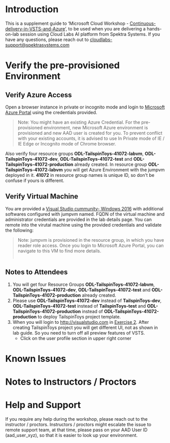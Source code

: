 # Introduction

This is a supplement guide to  ‘Microsoft Cloud Workshop - [Continuous-delivery-in-VSTS-and-Azure](https://github.com/Microsoft/MCW-Continuous-delivery-in-VSTS-and-Azure/blob/master/Hands-on%20lab/HOL%20step-by-step%20-%20Continuous%20delivery%20in%20VSTS%20and%20Azure.md)’, to be used when you are delivering a hands-on-lab session using Cloud Labs AI platform from Spektra Systems. If you have any questions, please reach out to cloudlabs-support@spektrasystems.com

# Verify the pre-provisioned Environment

## Verify Azure Access

Open a browser instance in private or incognito mode and login to [Microsoft Azure Portal](https://portal.azure.com) using the credentials provided.

> Note: You might have an existing Azure Credential. For the pre-provisioned environment, new Microsoft Azure environment is provisioned and new AAD user is created for you. To prevent conflict with your existing accounts, it is advised to use In Private mode of IE / IE Edge or Incognito mode of Chrome browser.

Also verify four resource groups **ODL-TailspinToys-41072-labvm**, **ODL-TailspinToys-41072-dev**, **ODL-TailspinToys-41072-test** and **ODL-TailspinToys-41072-production** already created. In resource group **ODL-TailspinToys-41072-labvm** you will get Azure Environment with the jumpvm deployed in it. **41072** in resource group names is unique ID, so don't be confuse if yours is different.

## Verify Virtual Machine

You are provided a [Visual Studio cummunity- Windows 2016](https://azuremarketplace.microsoft.com/en-us/marketplace/apps/Microsoft.VisualStudioCommunity2017onWindowsServer2016x64?tab=Overview) with additional softwares configured with jumpvm named. FQDN of the virtual machine and administrator credentials are provided in the lab details page. You can remote into the virutal machine using the provided credentials and validate the following:

> Note: jumpvm is provisioned in the resource group, in which you have reader role access. Once you login to Microsoft Azure Portal, you can navigate to this VM to find more details.</br></br>

## Notes to Attendees

1. You will get four Resource Groups **ODL-TailspinToys-41072-labvm**, **ODL-TailspinToys-41072-dev**, **ODL-TailspinToys-41072-test** and **ODL-TailspinToys-41072-production** already created.
1. Please use **ODL-TailspinToys-41072-dev** instead of **TailspinToys-dev**, **ODL-TailspinToys-41072-test** instead of **TailspinToys-test** and **ODL-TailspinToys-41072-production** instead of **ODL-TailspinToys-41072-production** to deploy TailspinToys project template.
1. When you will login to http://visualstudio.com in [Exercise 2](https://github.com/Microsoft/MCW-Continuous-delivery-in-VSTS-and-Azure/blob/master/Hands-on%20lab/HOL%20step-by-step%20-%20Continuous%20delivery%20in%20VSTS%20and%20Azure.md#exercise-2-create-visual-studio-team-services-team-project-and-git-repository). After creating TailspinToys project you will get different UI, not as shown in lab guide. So you need to turn off all preview features of VSTS.
    - Click on the user profile section in upper right corner
      

# Known Issues

# Notes to Instructors / Proctors


# Help and Support

If you require any help during the workshop, please reach out to the instructor / proctors. Instructors / proctors might escalate the issue to remote support team, at that time, please pass on your AAD User ID (aad_user_xyz), so that it is easier to look up your environment.
